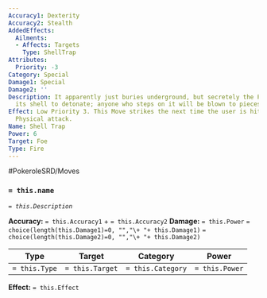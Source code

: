 ```yaml
---
Accuracy1: Dexterity
Accuracy2: Stealth
AddedEffects:
  Ailments:
  - Affects: Targets
    Type: ShellTrap
Attributes:
  Priority: -3
Category: Special
Damage1: Special
Damage2: ''
Description: It apparently just buries underground, but secretely the Pokemon prepares
  its shell to detonate; anyone who steps on it will be blown to pieces.
Effect: Low Priority 3. This Move strikes the next time the user is hit with a Non-Ranged
  Physical attack.
Name: Shell Trap
Power: 6
Target: Foe
Type: Fire
---
```


#PokeroleSRD/Moves

### `= this.name`
*`= this.Description`*

**Accuracy:** `= this.Accuracy1` + `= this.Accuracy2`
**Damage:** `= this.Power` `= choice(length(this.Damage1)=0, "","\+ "+ this.Damage1)` `= choice(length(this.Damage2)=0, "","\+ "+ this.Damage2)`

| Type          | Target          | Category          | Power          |
| ------------- | --------------- | ----------------  | -------------- |
| `= this.Type` | `= this.Target` | `= this.Category` | `= this.Power` | 

**Effect:** `= this.Effect`